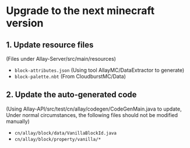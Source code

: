# Upgrade to the next minecraft version

## 1. Update resource files

(Files under Allay-Server/src/main/resources)

- ```block-attributes.json``` (Using tool AllayMC/DataExtractor to generate)
- ```block-palette.nbt``` (From CloudburstMC/Data)

## 2. Update the auto-generated code

(Using Allay-API/src/test/cn/allay/codegen/CodeGenMain.java to update, Under normal circumstances, the following files should not be modified manually)

- ```cn/allay/block/data/VanillaBlockId.java``` 
- ```cn/allay/block/property/vanilla/*``` 